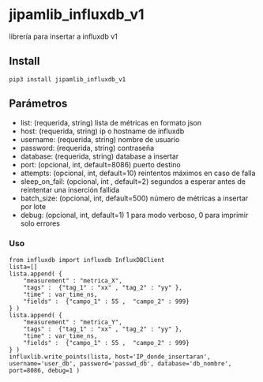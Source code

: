 
# jipamlib_influxdb_v1  
librería para insertar a influxdb v1  

## Install  
```
pip3 install jipamlib_influxdb_v1  
```
## Parámetros

- list: (requerida, string) lista de métricas en formato json  
- host: (requerida, string) ip o hostname de influxdb  
- username: (requerida, string) nombre de usuario  
- password: (requerida, string) contraseña  
- database: (requerida, string)  database a insertar
- port: (opcional, int, default=8086) puerto destino
- attempts: (opcional, int, default=10) reintentos máximos en caso de falla  
- sleep_on_fail: (opcional, int , default=2) segundos a esperar antes de reintentar una inserción fallida
- batch_size: (opcional, int, default=500) número de métricas a insertar por lote  
- debug: (opcional, int, default=1)  1 para modo verboso, 0 para imprimir solo errores  

### Uso
```
from influxdb import influxdb InfluxDBClient  
lista=[]
lista.append( {
    "measurement" : "metrica_X",
    "tags" :  {"tag_1" : "xx" , "tag_2" : "yy" },
    "time" : var_time_ns,
    "fields" :  {"campo_1" : 55 ,  "campo_2" : 999} 
} )
lista.append( {
    "measurement" : "metrica_Y",
    "tags" :  {"tag_1" : "xx" , "tag_2" : "yy" },
    "time" : var_time_ns,
    "fields" :  {"campo_1" : 55 ,  "campo_2" : 999} 
} )
influxlib.write_points(lista, host='IP_donde_insertaran', username='user_db', password='passwd_db', database='db_nombre', port=8086, debug=1 )
```
